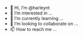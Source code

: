 - 👋 Hi, I’m @harleynt
- 👀 I’m interested in ...
- 🌱 I’m currently learning ...
- 💞️ I’m looking to collaborate on ...
- 📫 How to reach me ...

<!---
harleynt/harleynt is a ✨ special ✨ repository because its `README.md` (this file) appears on your GitHub profile.
You can click the Preview link to take a look at your changes.
--->
